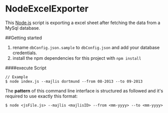 NodeExcelExporter
=======
This [Node.js][1] script is exporting a excel sheet after fetching the data from a MySql database.

##Getting started
1. rename `dbConfig.json.sample` to `dbConfig.json` and add your database credentials.
2. install the npm dependencies for this project with `npm install`

####execute Script
```
// Example
$ node index.js --majlis dortmund --from 08-2013 --to 09-2013
```
The **pattern** of this command line interface is structured as followed and it's required to use exactly this format:  

```
$ node <jsFile.js> --majlis <majlisID> --from <mm-yyyy> --to <mm-yyyy>
```

[1]: http://nodejs.org